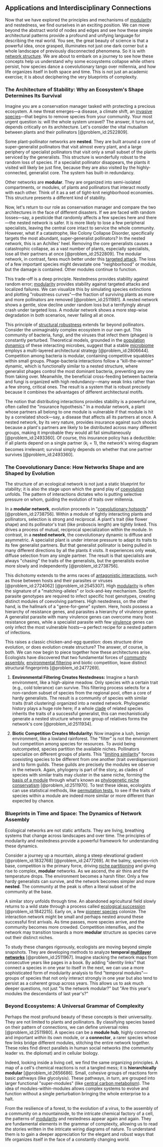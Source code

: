 ## Applications and Interdisciplinary Connections

Now that we have explored the principles and mechanisms of [modularity](@article_id:191037) and nestedness, we find ourselves in an exciting position. We can move beyond the abstract world of nodes and edges and see how these simple architectural patterns provide a profound and unifying language for describing the real world. You see, the great beauty of science is that a powerful idea, once grasped, illuminates not just one dark corner but a whole landscape of previously disconnected phenomena. So it is with [network structure](@article_id:265179). We are about to embark on a journey to see how these concepts help us understand why some ecosystems collapse while others persist, how species dance a coevolutionary tango over millennia, and how life organizes itself in both space and time. This is not just an academic exercise; it is about deciphering the very blueprints of complexity.

### The Architecture of Stability: Why an Ecosystem's Shape Determines Its Survival

Imagine you are a conservation manager tasked with protecting a precious ecosystem. A new threat emerges—a disease, a climate shift, an [invasive species](@article_id:273860)—that begins to remove species from your community. Your most urgent question is: will the whole system unravel? The answer, it turns out, depends critically on its architecture. Let's consider the vital mutualism between plants and their pollinators [@problem_id:2522809].

Some plant-pollinator networks are **nested**. They are built around a core of super-generalist pollinators that visit almost every plant, and a large periphery of specialist pollinators that visit only a small subset of the plants serviced by the generalists. This structure is wonderfully robust to the random loss of species. If a specialist pollinator disappears, the plants it visited will likely be just fine, because they are also visited by the highly-connected, generalist core. The system has built-in redundancy.

Other networks are **modular**. They are organized into semi-isolated compartments, or modules, of plants and pollinators that interact mostly with each other. Think of it as a set of tight-knit neighborhood economies. This structure presents a different kind of stability.

Now, let's return to our role as conservation manager and compare the two architectures in the face of different disasters. If we are faced with random losses—say, a pesticide that randomly affects a few species here and there—the nested network is safer. It is more likely to lose a few peripheral specialists, leaving the central core intact to service the whole community. However, what if a catastrophe, like Colony Collapse Disorder, specifically targets the most abundant, super-generalist pollinators? In the nested network, this is an Achilles' heel. Removing the core generalists causes a catastrophic collapse, as a vast number of plants, especially specialists, lose all their partners at once [@problem_id:2522809]. The modular network, in contrast, fares much better under this [targeted attack](@article_id:266403). The loss of a few important species might devastate one "neighborhood" or module, but the damage is contained. Other modules continue to function.

This trade-off is a deep principle. Nestedness provides stability against random error; [modularity](@article_id:191037) provides stability against targeted attacks and localized failures. We can visualize this by simulating species extinctions and plotting "robustness curves"—the fraction of surviving plants as more and more pollinators are removed [@problem_id:2511981]. A nested network shows a gentle, slow decline under random loss but a terrifyingly abrupt crash under targeted loss. A modular network shows a more step-wise degradation in both scenarios, never failing all at once.

This principle of [structural robustness](@article_id:194808) extends far beyond pollinators. Consider the unimaginably complex ecosystem in our own gut. This community of bacteria, fungi, and the viruses that infect them (phages) is constantly perturbed. Theoretical models, grounded in the [population dynamics](@article_id:135858) of these interacting microbes, suggest that a stable [microbiome](@article_id:138413) employs a multi-layered architectural strategy [@problem_id:2806644]. Competition among bacteria is modular, containing competitive squabbles within small groups. Phage-bacteria interactions follow a "kill-the-winner" dynamic, which is functionally similar to a nested structure, where generalist phages control the most dominant bacteria, preventing any one from taking over. Meanwhile, the beneficial cross-feeding between bacteria and fungi is organized with high redundancy—many weak links rather than a few strong, critical ones. The result is a system that is robust precisely because it combines the advantages of different architectural motifs.

The notion that distributing interactions provides stability is a powerful one, often called the "insurance hypothesis." In a modular network, a plant whose partners all belong to one module is vulnerable if that module is hit by a correlated shock—say, a disease that affects all its partners at once. A nested network, by its very nature, provides insurance against such shocks because a plant's partners are likely to be distributed across many different groups, making it improbable they would all fail simultaneously [@problem_id:2493360]. Of course, this insurance policy has a deductible: if all plants depend on a single partner ($k_i=1$), the network's wiring diagram becomes irrelevant; survival simply depends on whether that one partner survives [@problem_id:2493360].

### The Coevolutionary Dance: How Networks Shape and are Shaped by Evolution

The structure of an ecological network is not just a static blueprint for stability; it is also the stage upon which the grand play of [coevolution](@article_id:142415) unfolds. The pattern of interactions dictates who is putting selective pressure on whom, guiding the evolution of traits over millennia.

In a **modular network**, evolution proceeds in "[coevolutionary hotspots](@article_id:186060)" [@problem_id:2738756]. Within a module of tightly interacting plants and pollinators, selection is strong and reciprocal. A plant's trait (like flower shape) and its pollinator's trait (like proboscis length) are tightly linked. This drives a process of mutual, reciprocal specialization within the module. In contrast, in a **nested network**, the coevolutionary dynamic is diffuse and asymmetric. A specialist plant is under intense pressure to adapt its traits to its few generalist partners. But that generalist pollinator is being pulled in many different directions by all the plants it visits. It experiences only weak, diffuse selection from any single partner. The result is that specialists are always "chasing" the traits of the generalists, but the generalists evolve more slowly and independently [@problem_id:2738756].

This dichotomy extends to the arms races of [antagonistic interactions](@article_id:201226), such as those between hosts and their parasites or viruses [@problem_id:2724062] [@problem_id:2545307]. High [modularity](@article_id:191037) is often the signature of a "matching-alleles" or lock-and-key mechanism. Specific parasite genotypes are required to infect specific host genotypes, creating distinct modules of coevolving partners. High nestedness, on the other hand, is the hallmark of a "gene-for-gene" system. Here, hosts possess a hierarchy of resistance genes, and parasites a hierarchy of virulence genes. A generalist parasite with many virulence genes can overcome many host resistance genes, while a specialist parasite with few [virulence](@article_id:176837) genes can only infect the most vulnerable hosts—a perfect recipe for a nested pattern of infections.

This raises a classic chicken-and-egg question: does structure drive evolution, or does evolution create structure? The answer, of course, is both. We can now begin to piece together how these architectures arise. Ecologists have discovered that two fundamental forces of [community assembly](@article_id:150385), [environmental filtering](@article_id:192897) and biotic competition, leave distinct structural fingerprints [@problem_id:2477269].

1.  **Environmental Filtering Creates Nestedness:** Imagine a harsh environment, like a high-alpine meadow. Only species with a certain trait (e.g., cold tolerance) can survive. This filtering process selects for a non-random subset of species from the regional pool, often a core of hardy generalists. The result is a community of species with similar traits (trait clustering) organized into a nested network. Phylogenetic history plays a huge role here; if a whole [clade](@article_id:171191) of related species inherits the traits of a successful generalist, this can mechanistically generate a nested structure where one group of relatives forms the network's core [@problem_id:2511934].

2.  **Biotic Competition Creates Modularity:** Now imagine a lush, benign environment, like a lowland rainforest. The "filter" is not the environment but competition among species for resources. To avoid being outcompeted, species partition the available niches. Pollinators specialize on different groups of plants. This "[limiting similarity](@article_id:188013)" forces coexisting species to be different from one another (trait overdispersion) and to form guilds. These guilds are precisely the modules we observe in the network. Again, phylogeny is part of the story, as clades of species with similar traits may cluster in the same niche, forming the [basis of a module](@article_id:155922) through what's known as [phylogenetic niche conservatism](@article_id:163438) [@problem_id:2511970]. To test these ideas, ecologists can use statistical methods, like [permutation tests](@article_id:174898), to see if the traits of species within a module are indeed more similar or more different than expected by chance.

### Blueprints in Time and Space: The Dynamics of Network Assembly

Ecological networks are not static artifacts. They are living, breathing systems that change across landscapes and over time. The principles of modularity and nestedness provide a powerful framework for understanding these dynamics.

Consider a journey up a mountain, along a steep elevational gradient [@problem_id:1832768] [@problem_id:2477269]. At the balmy, species-rich base, competition is the primary force, driving [niche partitioning](@article_id:164790) and giving rise to complex, **modular** networks. As we ascend, the air thins and the temperature drops. The environment becomes a harsh filter. Only a few hardy generalists can survive, and the network becomes simpler and more **nested**. The community at the peak is often a literal subset of the community at the base.

A similar story unfolds through time. An abandoned agricultural field slowly returns to a wild state through a process called [ecological succession](@article_id:140140) [@problem_id:1842215]. Early on, a few [pioneer species](@article_id:139851) colonize. The interaction network might be small and perhaps nested around these successful first arrivals. As time passes, more species arrive, and the community becomes more crowded. Competition intensifies, and the network may transition towards a more **modular** structure as species carve out their distinct niches.

To study these changes rigorously, ecologists are moving beyond simple snapshots. They are developing methods to analyze **temporal [multilayer networks](@article_id:261234)** [@problem_id:2511967]. Imagine stacking the network maps from consecutive years like pages in a book. By adding "identity links" that connect a species in one year to itself in the next, we can use a more sophisticated form of modularity analysis to find "temporal modules"—groups of species that not only interact strongly in one year but also tend to persist as a coherent group across years. This allows us to ask much deeper questions, not just "Is the network modular?" but "Are this year's modules the descendants of last year's?"

### Beyond Ecosystems: A Universal Grammar of Complexity

Perhaps the most profound beauty of these concepts is their universality. They are not limited to plants and pollinators. By classifying species based on their pattern of connections, we can define universal roles [@problem_id:2511980]. A species can be a **module hub**, highly connected and important *within* its own module, or a **connector**, a rarer species whose few links bridge different modules, stitching the entire network together. These roles find direct parallels in human social networks (the community leader vs. the diplomat) and in cellular biology.

Indeed, looking inside a living cell, we find the same organizing principles. A map of a cell's chemical reactions is not a tangled mess; it is **hierarchically modular** [@problem_id:2656686]. Small, cohesive groups of reactions form basic pathways (like glycolysis). These pathways, in turn, are grouped into larger functional "super-modules" (like [central carbon metabolism](@article_id:188088)). The idea of modules-within-modules allows complex systems to evolve and function without a single perturbation bringing the whole enterprise to a halt.

From the resilience of a forest, to the evolution of a virus, to the assembly of a community on a mountainside, to the intricate chemical factory of a cell, the patterns of [modularity](@article_id:191037) and nestedness appear again and again. They are fundamental elements in the grammar of complexity, allowing us to read the stories written in the intricate wiring diagrams of nature. To understand them is to gain a deeper appreciation for the elegant and robust ways that life organizes itself in the face of a constantly changing world.